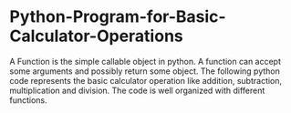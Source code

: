 # Python-Program-for-Basic-Calculator-Operations
A Function is the simple callable object in python. A function can accept some arguments and possibly return some object. The following python code represents the basic calculator operation like addition, subtraction, multiplication and division. The code is well organized with different functions.
